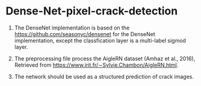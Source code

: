 # Dense-Net-pixel-crack-detection

1. The DenseNet implementation is based on the https://github.com/seasonyc/densenet for the DenseNet implementation, except the classfication layer is a multi-label sigmod layer.

2. The preprocessing file process the AigleRN dataset (Amhaz et al., 2016), Retrieved from https://www.irit.fr/∼Sylvie.Chambon/AigleRN.html. 

3. The network should be used as a structured prediction of crack images.

